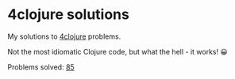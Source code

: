 4clojure solutions
===

My solutions to [4clojure](http://www.4clojure.com) problems.

Not the most idiomatic Clojure code, but what the hell - it works! :grinning:

Problems solved: [85](http://www.4clojure.com/user/prakhar1989)
